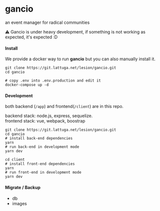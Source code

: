 # gancio
an event manager for radical communities

:warning: Gancio is under heavy development,
if something is not working as expected, it's expected :D

#### Install
We provide a docker way to run **gancio** but you can also manually install it.
```
git clone https://git.lattuga.net/lesion/gancio.git
cd gancio 

# copy .env into .env.production and edit it
docker-compose up -d
```

#### Development
both backend (`/app`) and frontend(`/client`) are in this repo.

backend stack: node.js, express, sequelize.  
frontend stack: vue, webpack, boostrap

```
git clone https://git.lattuga.net/lesion/gancio.git
cd gancio 
# install back-end dependencies
yarn
# run back-end in development mode
yarn dev

cd client
# install front-end dependencies
yarn
# run front-end in development mode
yarn dev
```


#### Migrate / Backup
- db
- images
